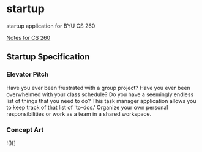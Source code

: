 # startup
startup application for BYU CS 260

[Notes for CS 260](notes.md)


## Startup Specification

### Elevator Pitch

Have you ever been frustrated with a group project? Have you ever been overwhelmed with your class schedule? Do you have a seemingly endless list of things that you need to do? This task manager application allows you to keep track of that list of 'to-dos.' Organize your own personal responsibilities or work as a team in a shared workspace.

### Concept Art

!()[]